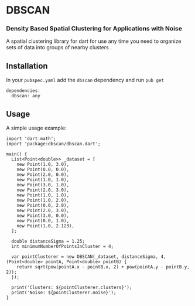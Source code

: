 # DBSCAN
### Density Based Spatial Clustering for Applications with Noise

A spatial clustering library for dart for use any time you need to organize sets of data into groups of nearby clusters .

## Installation

In your `pubspec.yaml` add the `dbscan` dependency and run `pub get`

    dependencies:
      dbscan: any

## Usage

A simple usage example:

    import 'dart:math';
    import 'package:dbscan/dbscan.dart';

    main() {
      List<Point<double>> _dataset = [
        new Point(1.0, 3.0),
        new Point(0.0, 0.0),
        new Point(2.0, 0.0),
        new Point(1.0, 1.0),
        new Point(3.0, 1.0),
        new Point(2.0, 3.0),
        new Point(1.0, 1.0),
        new Point(1.0, 2.0),
        new Point(0.0, 2.0),
        new Point(2.0, 3.0),
        new Point(3.0, 0.0),
        new Point(0.0, 1.0),
        new Point(1.0, 2.123),
      ];

      double distanceSigma = 1.25;
      int minimumNumberOfPointsInCluster = 4;

      var pointClusterer = new DBSCAN(_dataset, distanceSigma, 4, (Point<double> pointA, Point<double> pointB) {
        return sqrt(pow(pointA.x - pointB.x, 2) + pow(pointA.y - pointB.y, 2));
      });

      print('Clusters: ${pointClusterer.clusters}');
      print('Noise: ${pointClusterer.noise}');
    }

